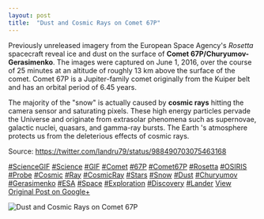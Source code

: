 ```yaml
---
layout: post
title:  "Dust and Cosmic Rays on Comet 67P"
---
```


Previously unreleased imagery from the European Space Agency's _Rosetta_ spacecraft reveal ice and dust on the surface of **Comet 67P/Churyumov-Gerasimenko**. The images were captured on June 1, 2016, over the course of 25 minutes at an altitude of roughly 13 km above the surface of the comet. Comet 67P is a Jupiter-family comet originally from the Kuiper belt and has an orbital period of 6.45 years.  
  
The majority of the "snow" is actually caused by **cosmic rays** hitting the camera sensor and saturating pixels. These high energy particles pervade the Universe and originate from extrasolar phenomena such as supernovae, galactic nuclei, quasars, and gamma-ray bursts. The Earth 's atmosphere protects us from the deleterious effects of cosmic rays.  
  
Source: <https://twitter.com/landru79/status/988490703075463168>  
  
[#ScienceGIF](https://plus.google.com/s/%23ScienceGIF/posts) [#Science](https://plus.google.com/s/%23Science/posts) [#GIF](https://plus.google.com/s/%23GIF/posts) [#Comet](https://plus.google.com/s/%23Comet/posts) [#67P](https://plus.google.com/s/%2367P/posts) [#Comet67P](https://plus.google.com/s/%23Comet67P/posts) [#Rosetta](https://plus.google.com/s/%23Rosetta/posts) [#OSIRIS](https://plus.google.com/s/%23OSIRIS/posts) [#Probe](https://plus.google.com/s/%23Probe/posts) [#Cosmic](https://plus.google.com/s/%23Cosmic/posts) [#Ray](https://plus.google.com/s/%23Ray/posts) [#CosmicRay](https://plus.google.com/s/%23CosmicRay/posts) [#Stars](https://plus.google.com/s/%23Stars/posts) [#Snow](https://plus.google.com/s/%23Snow/posts) [#Dust](https://plus.google.com/s/%23Dust/posts) [#Churyumov](https://plus.google.com/s/%23Churyumov/posts) [#Gerasimenko](https://plus.google.com/s/%23Gerasimenko/posts) [#ESA](https://plus.google.com/s/%23ESA/posts) [#Space](https://plus.google.com/s/%23Space/posts) [#Exploration](https://plus.google.com/s/%23Exploration/posts) [#Discovery](https://plus.google.com/s/%23Discovery/posts) [#Lander](https://plus.google.com/s/%23Lander/posts)
[View Original Post on Google+](https://plus.google.com/+ColinSullender/posts/GZYgG36r9xi)

![Dust and Cosmic Rays on Comet 67P](/assets/img/2018-04-28-Dust-and-Cosmic-Rays-on-Comet-67P.gif)
